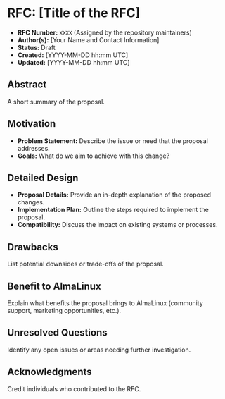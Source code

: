 # RFC: [Title of the RFC]

* **RFC Number:** `XXXX` (Assigned by the repository maintainers)
* **Author(s):** [Your Name and Contact Information]
* **Status:** Draft
* **Created:** [YYYY-MM-DD hh:mm UTC]
* **Updated:** [YYYY-MM-DD hh:mm UTC]

## Abstract

A short summary of the proposal.

## Motivation

* **Problem Statement:** Describe the issue or need that the proposal addresses.
* **Goals:** What do we aim to achieve with this change?

## Detailed Design

* **Proposal Details:** Provide an in-depth explanation of the proposed changes.
* **Implementation Plan:** Outline the steps required to implement the proposal.
* **Compatibility:** Discuss the impact on existing systems or processes.

## Drawbacks

List potential downsides or trade-offs of the proposal.

## Benefit to AlmaLinux

Explain what benefits the proposal brings to AlmaLinux (community support, marketing opportunities, etc.).

## Unresolved Questions

Identify any open issues or areas needing further investigation.

## Acknowledgments

Credit individuals who contributed to the RFC.
